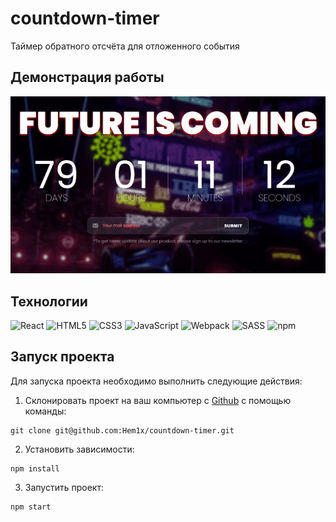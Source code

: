 # countdown-timer

Таймер обратного отсчёта для отложенного события

## Демонстрация работы

![Animated GIF](./demo.gif)

## Технологии

![React](https://img.shields.io/badge/-React-000?logo=react)
![HTML5](https://img.shields.io/badge/-HTML5-000?logo=html5)
![CSS3](https://img.shields.io/badge/-CSS3-000?logo=css3)
![JavaScript](https://img.shields.io/badge/-JavaScript-000?logo=javaScript)
![Webpack](https://img.shields.io/badge/-Webpack-000?logo=webpack)
![SASS](https://img.shields.io/badge/-SASS-000?logo=sass)
![npm](https://img.shields.io/badge/-npm-000?logo=npm)

## Запуск проекта

Для запуска проекта необходимо выполнить следующие действия:

1. Склонировать проект на ваш компьютер с [Github](https://github.com/Hem1x/countdown-timer) с помощью команды:

```
git clone git@github.com:Hem1x/countdown-timer.git
```

2. Установить зависимости:

```
npm install
```

3. Запустить проект:

```
npm start
```
